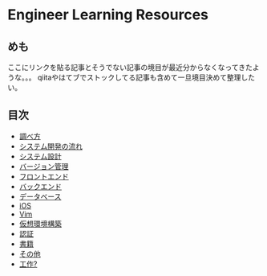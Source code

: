 # Engineer Learning Resources

## めも
ここにリンクを貼る記事とそうでない記事の境目が最近分からなくなってきたような。。。
qiitaやはてブでストックしてる記事も含めて一旦境目決めて整理したい。

## 目次
- [調べ方](./how_to_look.md)
- [システム開発の流れ](./flow_of_system_development.md)
- [システム設計](./system_design.md)
- [バージョン管理](./version_management.md)
- [フロントエンド](./web_frontend.md)
- [バックエンド](./web_backend.md)
- [データベース](./database.md)
- [iOS](./ios.md)
- [Vim](./vim.md)
- [仮想環境構築](./virtual_environment.md)
- [認証](./certification.md)
- [書籍](./book.md)
- [その他](./others.md)
- [工作?](./work.md)
